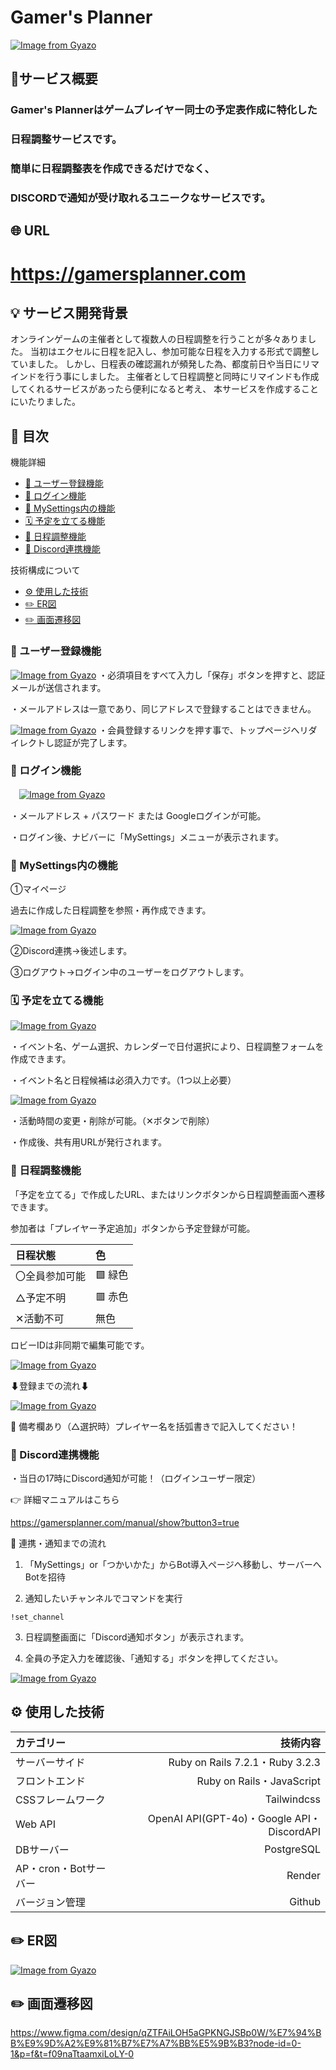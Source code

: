 # Gamer's Planner
[![Image from Gyazo](https://i.gyazo.com/916b57a5c770527cad1c0cce05801957.png)](https://gyazo.com/916b57a5c770527cad1c0cce05801957)

## 📝サービス概要
### Gamer's Plannerはゲームプレイヤー同士の予定表作成に特化した

### 日程調整サービスです。 

### 簡単に日程調整表を作成できるだけでなく、

### **DISCORDで通知が受け取れるユニークなサービスです**。

## 🌐 URL
# https://gamersplanner.com

## 💡 サービス開発背景
オンラインゲームの主催者として複数人の日程調整を行うことが多々ありました。
当初はエクセルに日程を記入し、参加可能な日程を入力する形式で調整していました。
しかし、日程表の確認漏れが頻発した為、都度前日や当日にリマインドを行う事にしました。
主催者として日程調整と同時にリマインドも作成してくれるサービスがあったら便利になると考え、
本サービスを作成することにいたりました。

## 📑 目次
機能詳細
- [🔐 ユーザー登録機能](#-ユーザー登録機能)
- [🔑 ログイン機能](#-ログイン機能)
- [📁 MySettings内の機能](#-MySettings内の機能)
- [🗓️ 予定を立てる機能](#-予定を立てる機能)
- [🤝 日程調整機能](#-日程調整機能)
- [🤖 Discord連携機能](#-discord連携機能)

技術構成について
- [⚙️ 使用した技術](#使用した技術)
- [✏️ ER図](#ER図)
- [✏️ 画面遷移図](#画面遷移図)


### 🔐 ユーザー登録機能
[![Image from Gyazo](https://i.gyazo.com/7cc5cdb94d2636b580f26625d8ce2143.jpg)](https://gyazo.com/7cc5cdb94d2636b580f26625d8ce2143)
・必須項目をすべて入力し「保存」ボタンを押すと、認証メールが送信されます。

・メールアドレスは一意であり、同じアドレスで登録することはできません。


[![Image from Gyazo](https://i.gyazo.com/67770905d29700a405b07a76eb6e6bb9.png)](https://gyazo.com/67770905d29700a405b07a76eb6e6bb9)
・会員登録するリンクを押す事で、トップページへリダイレクトし認証が完了します。



### 🔑 ログイン機能
　[![Image from Gyazo](https://i.gyazo.com/257d77f3eac63a8d40d8db617afd3761.gif)](https://gyazo.com/257d77f3eac63a8d40d8db617afd3761)

・メールアドレス + パスワード または Googleログインが可能。

・ログイン後、ナビバーに「MySettings」メニューが表示されます。

### 📁 MySettings内の機能

①マイページ

過去に作成した日程調整を参照・再作成できます。

[![Image from Gyazo](https://i.gyazo.com/b2788631b4c501e6450560e175a6463f.jpg)](https://gyazo.com/b2788631b4c501e6450560e175a6463f)

②Discord連携→後述します。

③ログアウト→ログイン中のユーザーをログアウトします。

### 🗓️ 予定を立てる機能
[![Image from Gyazo](https://i.gyazo.com/69f3f4a92c91bb7be6f6c1b334c1967b.jpg)](https://gyazo.com/69f3f4a92c91bb7be6f6c1b334c1967b)

・イベント名、ゲーム選択、カレンダーで日付選択により、日程調整フォームを作成できます。

・イベント名と日程候補は必須入力です。（1つ以上必要）

[![Image from Gyazo](https://i.gyazo.com/48d92c69a5d01be3d39ad45299b06423.gif)](https://gyazo.com/48d92c69a5d01be3d39ad45299b06423)

・活動時間の変更・削除が可能。（✕ボタンで削除）

・作成後、共有用URLが発行されます。


### 🤝 日程調整機能

「予定を立てる」で作成したURL、またはリンクボタンから日程調整画面へ遷移できます。

参加者は「プレイヤー予定追加」ボタンから予定登録が可能。

| 日程状態 | 色 | 
|:----|:---|
| 〇全員参加可能 | 🟩 緑色 |
| △予定不明 | 🟥 赤色 |
| ✕活動不可 | 無色 |


ロビーIDは非同期で編集可能です。

[![Image from Gyazo](https://i.gyazo.com/0af7daccd98355616fe30942fa521944.png)](https://gyazo.com/0af7daccd98355616fe30942fa521944)

⬇登録までの流れ⬇

[![Image from Gyazo](https://i.gyazo.com/0780a91330ebcb0d9d362072214cc7dd.gif)](https://gyazo.com/0780a91330ebcb0d9d362072214cc7dd)

🔹 備考欄あり（△選択時）プレイヤー名を括弧書きで記入してください！

### 🤖 Discord連携機能
・当日の17時にDiscord通知が可能！（ログインユーザー限定）

👉 詳細マニュアルはこちら

https://gamersplanner.com/manual/show?button3=true


🔄 連携・通知までの流れ


1. 「MySettings」or「つかいかた」からBot導入ページへ移動し、サーバーへBotを招待

2. 通知したいチャンネルでコマンドを実行
```
!set_channel
```

3. 日程調整画面に「Discord通知ボタン」が表示されます。

4. 全員の予定入力を確認後、「通知する」ボタンを押してください。


[![Image from Gyazo](https://i.gyazo.com/bd4684f227d321bc477fca6bbcbdbcd0.png)](https://gyazo.com/bd4684f227d321bc477fca6bbcbdbcd0)

## ⚙️ 使用した技術

| カテゴリー | 技術内容 |
|:-----------|------------:|
| サーバーサイド       | Ruby on Rails 7.2.1・Ruby 3.2.3        |
| フロントエンド     | Ruby on Rails・JavaScript      |
| CSSフレームワーク       | Tailwindcss        |
| Web API         | 	OpenAI API(GPT-4o)・Google API・DiscordAPI          |
| DBサーバー       | PostgreSQL       |
| AP・cron・Botサーバー    | Render     |
| バージョン管理    | Github     |


## ✏️ ER図
[![Image from Gyazo](https://i.gyazo.com/8438f5a34fe30d5b4ef0e10c924743b9.png)](https://gyazo.com/8438f5a34fe30d5b4ef0e10c924743b9)

## ✏️ 画面遷移図
https://www.figma.com/design/qZTFAiLOH5aGPKNGJSBp0W/%E7%94%BB%E9%9D%A2%E9%81%B7%E7%A7%BB%E5%9B%B3?node-id=0-1&p=f&t=f09naTtaamxiLoLY-0
